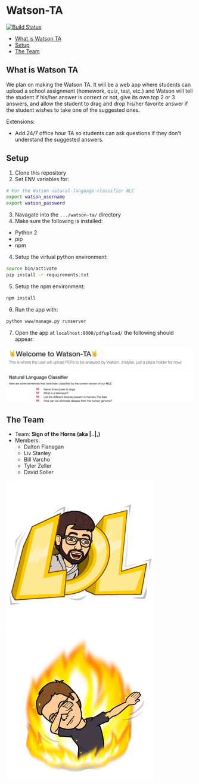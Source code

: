 # Watson-TA
[![Build Status](https://travis-ci.org/signofthehorns/watson-ta.svg?branch=master)](https://travis-ci.org/signofthehorns/watson-ta)

<!-- TOC depthFrom:2 -->

- [What is Watson TA](#what-is-watson-ta)
- [Setup](#setup)
- [The Team](#the-team)

<!-- /TOC -->

## What is Watson TA

We plan on making the Watson TA. It will be a web app where students can upload a school assignment (homework, quiz, test, etc.) and Watson will tell the student if his/her answer is correct or not, give its own top 2 or 3 answers, and allow the student to drag and drop his/her favorite answer if the student wishes to take one of the suggested ones.

Extensions:
- Add 24/7 office hour TA so students can ask questions if they don't understand the suggested answers.

## Setup

1. Clone this repository
2. Set ENV variables for:
  ```BASH
  # For the Watson natural-language-classifier NLC
  export watson_username
  export watson_password
  ```
  
3. Navagate into the `.../watson-ta/` directory
3. Make sure the following is installed:
  - Python 2
  - pip
  - npm
  
4. Setup the virtual python environment:
  ```BASH
  source bin/activate
  pip install -r requirements.txt
  ```
  
5. Setup the npm environment:
  ```BASH
  npm install
  ```
  
6. Run the app with:
  ```BASH
  python www/manage.py runserver
  ```
  
7. Open the app at `localhost:8000/pdfupload/` the following should appear:

  ![PDF Upload Page](images/pdfupload.png)

## The Team

- Team: **Sign of the Horns (aka |..|,)**
- Members:
  - Dalton Flanagan
  - Liv Stanley
  - Bill Varcho
  - Tyler Zeller
  - David Soller

![Tyler...](images/bitmoji-lol.png)
![The Dab](images/bitmoji-dab.png)
